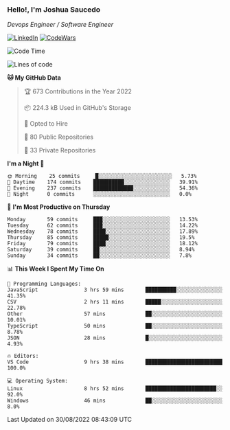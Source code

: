 ### Hello!, I'm Joshua Saucedo
*Devops Engineer / Software Engineer*  

[![LinkedIn](https://img.shields.io/badge/LinkedIn-0073b1?logo=linkedin&style=flat-square&logoColor=white)](https://www.linkedin.com/in/joshua-nathanael-saucedo-uriarte-bb0336169/)
[![CodeWars](https://www.codewars.com/users/joshuansu0897/badges/micro)](https://www.codewars.com/users/joshuansu0897)

<!--START_SECTION:waka-->
![Code Time](http://img.shields.io/badge/Code%20Time-226%20hrs%2032%20mins-blue)

![Lines of code](https://img.shields.io/badge/From%20Hello%20World%20I%27ve%20Written-2%20Million%20lines%20of%20code-blue)

**🐱 My GitHub Data** 

> 🏆 673 Contributions in the Year 2022
 > 
> 📦 224.3 kB Used in GitHub's Storage 
 > 
> 💼 Opted to Hire
 > 
> 📜 80 Public Repositories 
 > 
> 🔑 33 Private Repositories  
 > 
**I'm a Night 🦉** 

```text
🌞 Morning    25 commits     █░░░░░░░░░░░░░░░░░░░░░░░░   5.73% 
🌆 Daytime    174 commits    ██████████░░░░░░░░░░░░░░░   39.91% 
🌃 Evening    237 commits    █████████████░░░░░░░░░░░░   54.36% 
🌙 Night      0 commits      ░░░░░░░░░░░░░░░░░░░░░░░░░   0.0%

```
📅 **I'm Most Productive on Thursday** 

```text
Monday       59 commits     ███░░░░░░░░░░░░░░░░░░░░░░   13.53% 
Tuesday      62 commits     ███░░░░░░░░░░░░░░░░░░░░░░   14.22% 
Wednesday    78 commits     ████░░░░░░░░░░░░░░░░░░░░░   17.89% 
Thursday     85 commits     █████░░░░░░░░░░░░░░░░░░░░   19.5% 
Friday       79 commits     ████░░░░░░░░░░░░░░░░░░░░░   18.12% 
Saturday     39 commits     ██░░░░░░░░░░░░░░░░░░░░░░░   8.94% 
Sunday       34 commits     ██░░░░░░░░░░░░░░░░░░░░░░░   7.8%

```


📊 **This Week I Spent My Time On** 

```text
💬 Programming Languages: 
JavaScript               3 hrs 59 mins       ██████████░░░░░░░░░░░░░░░   41.35% 
CSV                      2 hrs 11 mins       █████░░░░░░░░░░░░░░░░░░░░   22.78% 
Other                    57 mins             ██░░░░░░░░░░░░░░░░░░░░░░░   10.01% 
TypeScript               50 mins             ██░░░░░░░░░░░░░░░░░░░░░░░   8.78% 
JSON                     28 mins             █░░░░░░░░░░░░░░░░░░░░░░░░   4.93%

🔥 Editors: 
VS Code                  9 hrs 38 mins       █████████████████████████   100.0%

💻 Operating System: 
Linux                    8 hrs 52 mins       ███████████████████████░░   92.0% 
Windows                  46 mins             ██░░░░░░░░░░░░░░░░░░░░░░░   8.0%

```


 Last Updated on 30/08/2022 08:43:09 UTC
<!--END_SECTION:waka-->
